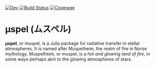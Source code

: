 [![Dev](https://img.shields.io/badge/docs-dev-blue.svg)](https://tiagopereira.github.io/Muspel.jl/dev/)
[![Build Status](https://github.com/tiagopereira/Muspel.jl/actions/workflows/CI.yml/badge.svg?branch=main)](https://github.com/tiagopereira/Muspel.jl/actions/workflows/CI.yml?query=branch%3Amain)
[![Coverage](https://codecov.io/gh/tiagopereira/Muspel.jl/branch/main/graph/badge.svg)](https://codecov.io/gh/tiagopereira/Muspel.jl)

# μspel (ムスペル)

**μspel**, or muspel, is a Julia package for radiative transfer in stellar atmospheres. It is named after Muspelheim, the realm of fire in Norse mythology. Muspelheim, or muspel, is a *hot and glowing land of fire*, in some ways perhaps akin to the glowing atmospheres of stars.